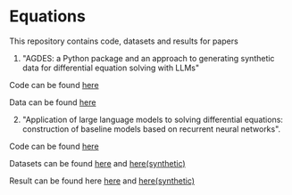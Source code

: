 # Equations

This repository contains code, datasets and results for papers 


1. "AGDES: a Python package and an approach to generating synthetic data for differential equation solving with LLMs"

Code can be found [here](https://github.com/hse-scila/equations/tree/main/generation)

Data can be found [here](https://github.com/hse-scila/equations/blob/main/generated_pairs_big.csv)




2. "Application of large language models to solving differential equations: construction of baseline models based on recurrent neural networks".

Code can be found [here](https://github.com/hse-scila/equations/tree/main/lightning_ray_example)

Datasets can be found [here](https://github.com/hse-scila/equations/blob/main/pairs_dataset.csv) and [here(synthetic)](https://github.com/hse-scila/equations/blob/main/generated_pairs.csv)

Result can be found here [here](https://github.com/hse-scila/equations/blob/main/encoder_decoder/results_BookDataset.csv) and [here(synthetic)](https://github.com/hse-scila/equations/blob/main/encoder_decoder/results_SyntheticDataset.csv)
